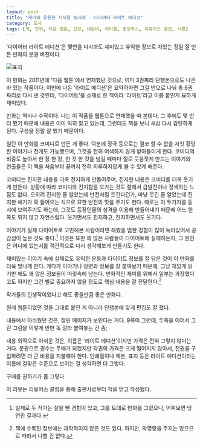 ```yaml
---
layout: post
title: "재미와 유용한 지식을 동시에 - 다이어터 라이트 에디션"
category: 도서
tags: [책, 만화, 다음 웹툰, 건강, 네온비, 캐러멜, 중앙북스, 리뷰어스 클럽, 서평]
---
```


'다이어터 라이트 에디션'은
몇번을 다시봐도 재미있고 유익한 정보로 차있는
정말 잘 만든 만화의 분권 버전이다.

![표지](https://images2.imgbox.com/99/4c/6V2ozJBz_o.jpg)

이 만화는 2011년에 '다음 웹툰'에서 연재했던 것으로,
이미 3권짜리 단행본으로도 나온 바 있는 작품이다.
이번에 나온 '라이트 에디션'은 요약하자면 그걸 반으로 나눠 총 6권짜리로 다시 낸 것인데,
'다이어트'를 소재로 한 책이라 '라이트'라고 이름 붙인게 묘하게 재미있다.

만화는 역시나 수작이다.
나는 이 작품을 웹툰으로 연재했을 때 본데다,
그 후에도 몇 번 더 봤기 때문에 내용은 이미 익히 알고 있는데,
그런데도 책을 보니 새삼 다시 감탄하게 된다.
구성을 정말 잘 했기 때문이다.

일단 이 만화를 코미디로 만든 게 좋다.
덕분에 정극 등으로는 결코 할 수 없을 자칫 황당한 이야기나 전개도 가능했으며,
그것을 전혀 어색하지 않게 받아들이게 한다.
코미디의 비중도 높아서 한 장 한 장, 한 컷 한 컷을 넘길 때마다 절로 웃음짓게 만드는 이야기와 연출들은
이 책을 처음부터 끝까지 전혀 지루하지않게 볼 수 있게 해준다.

코미디는 진지한 내용을 더욱 진지하게 만들어주며, 진지한 내용은 코미디를 더욱 웃기게 만든다.
상황에 따라 코미디와 진지함을 오가는 것도 잘해서 급발진이나 정색하는 느낌도 없다.
오히려 진지한 줄 알았는데 반전처럼 웃긴다던가,
마냥 웃긴 줄 알았는데 진지한 얘기가 훅 들어오는 식으로 묘한 반전의 맛을 주기도 한다.
때로는 이 두가지를 동시에 보여주기도 하는데,
그것도 등장인물의 성격을 이용해 만들어내기 때문에 어느 한쪽도 튀지 않고 자연스럽다.
웃기면서도 진지하고, 진지하면서도 웃기다.

이야기가 실제 다이어트로 고민해본 사람이라면 해봤을 법한 경험이 많이 녹아있어서 공감점이 높은 것도 좋다.[^1]
이것은 또한 왜 많은 사람들이 다이어트에 실패하는지,
그 원인은 어디에 있는지를 객관적으로 다시 생각해보게 만들기도 한다.

[^1]: 실제로 두 작가는 살을 뺀 경험이 있고, 그를 토대로 만화를 그렸으니, 어찌보면 당연한 결과다.

재미있는 이야기 속에 실제로도 유익한 운동과 다이어트 정보를 잘 담은 것이 이 만화를 더욱 빛나게 한다.
게다가 이야기나 장면과 정보를 잘 붙여놨기 때문에,
그냥 재밌게 읽기만 해도 꽤 많은 정보들이 머릿속에 남는다.
만화적인 재미를 위해서 일부는 과장했다고도 하지만
그건 별로 중요하지 않을 정도로 핵심 내용을 잘 전달한다.[^2]

[^2]: 책에 수록된 정보에는 과학적이지 않은 것도 있다. 하지만, 악영향을 주지는 않으므로 따라서 나쁠 건 없다.

작가들의 인생작이었다고 해도 좋을만큼 좋은 만화다.

원래 웹툰이었던 것을 그대로 붙인 게 아니라
단행본에 맞게 편집도 잘 했다.

내용에서 아쉬웠던 것은, 잘린 페이지가 보인다는 거다.
9쪽이 그런데, 두쪽을 이어서 그린 그림을 이렇게 반만 똑 잘라 붙여놓는 건 좀;

내용 외적으로 아쉬운 것은,
이름은 '라이트 에디션'이지만 가격은 전혀 그렇지 않다는 거다.
분권으로 권수는 두배가 되었지만 각권의 가격은 크게 떨어지지 않아서,
전권을 구입하려면 더 큰 비용을 지불해야 한다.
인쇄질이나 제본, 표지 등은 라이트 에디션이라는 이름에 걸맞은 수준으로 보이는 걸 생각하면 더 그렇다.

구매를 권하기가 좀 그렇다.



<div class="im im-info">
이 리뷰는 리뷰어스 클럽을 통해 출판사로부터 책을 받고 작성했다.
</div>
